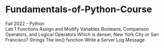 # Fundamentals-of-Python-Course
Fall 2022 - Python<br>
Lab 1
Functions
Assign and Modify Variables
Booleans, Comparison Operators, and Logical Operators
Which is denser, New York City or San Francisco?
Strings
The len() function
Write a Server Log Message
